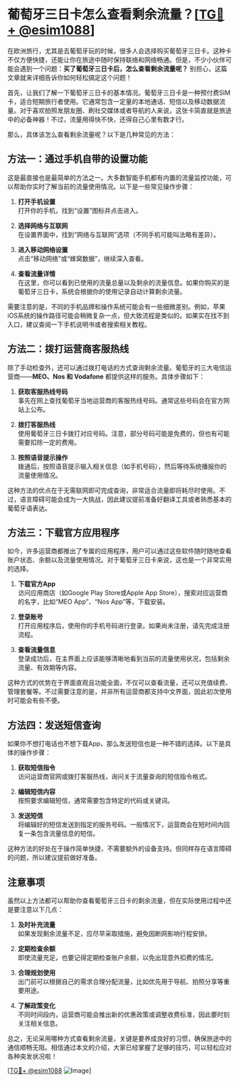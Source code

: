 # 葡萄牙三日卡怎么查看剩余流量？[[TG💪+ @esim1088](https://t.me/s/esim1088)]

在欧洲旅行，尤其是去葡萄牙玩的时候，很多人会选择购买葡萄牙三日卡。这种卡不仅方便快捷，还能让你在旅途中随时保持联络和网络畅通。但是，不少小伙伴可能会遇到一个问题：**买了葡萄牙三日卡后，怎么查看剩余流量呢？** 别担心，这篇文章就来详细告诉你如何轻松搞定这个问题！

首先，让我们了解一下葡萄牙三日卡的基本情况。葡萄牙三日卡是一种预付费SIM卡，适合短期旅行者使用。它通常包含一定量的本地通话、短信以及移动数据流量。对于喜欢拍照发朋友圈、刷社交媒体或者导航的人来说，这张卡简直就是旅途中的必备神器！不过，流量用得快不快，还得自己心里有数才行。

那么，具体该怎么查看剩余流量呢？以下是几种常见的方法：

## 方法一：通过手机自带的设置功能

这是最直接也是最简单的方法之一。大多数智能手机都有内置的流量监控功能，可以帮助你实时了解当前的流量使用情况。以下是一些常见操作步骤：

1. **打开手机设置**  
   打开你的手机，找到“设置”图标并点击进入。

2. **选择网络与互联网**  
   在设置界面中，找到“网络与互联网”选项（不同手机可能叫法略有差异）。

3. **进入移动网络设置**  
   点击“移动网络”或“蜂窝数据”，继续深入查看。

4. **查看流量详情**  
   在这里，你可以看到已使用的流量总量以及剩余的流量信息。如果你购买的是葡萄牙三日卡，系统会根据你的使用记录自动计算剩余流量。

需要注意的是，不同的手机品牌和操作系统可能会有一些细微差别。例如，苹果iOS系统的操作路径可能会稍微复杂一点，但大致流程是类似的。如果实在找不到入口，建议查阅一下手机说明书或者搜索相关教程。

## 方法二：拨打运营商客服热线

除了手动检查外，还可以通过拨打电话的方式查询剩余流量。葡萄牙的三大电信运营商——**MEO、Nos 和 Vodafone** 都提供这样的服务。具体步骤如下：

1. **获取客服热线号码**  
   事先在网上查找葡萄牙当地运营商的客服热线号码。通常这些号码会在官方网站上公布。

2. **拨打客服热线**  
   使用葡萄牙三日卡拨打对应号码。注意，部分号码可能是免费的，但也有可能需要扣除一定的费用。

3. **按照语音提示操作**  
   拨通后，按照语音提示输入相关信息（如手机号码），然后等待系统播报你的流量使用情况。

这种方法的优点在于无需联网即可完成查询，非常适合流量即将耗尽时使用。不过，语言障碍可能会成为一大挑战，因此建议提前准备好翻译工具或者熟悉基本的葡萄牙语表达。

## 方法三：下载官方应用程序

如今，许多运营商都推出了专属的应用程序，用户可以通过这些软件随时随地查看账户状态、余额以及流量使用情况。对于葡萄牙三日卡来说，这也是一个非常实用的选择。

1. **下载官方App**  
   访问应用商店（如Google Play Store或Apple App Store），搜索对应运营商的名字，比如“MEO App”、“Nos App”等，下载安装。

2. **登录账号**  
   打开应用程序后，使用你的手机号码进行登录。如果尚未注册，请先完成注册流程。

3. **查看流量信息**  
   登录成功后，在主界面上应该能够清晰地看到当前的流量使用状况，包括剩余流量、有效期等内容。

这种方式的优势在于界面直观且功能全面，不仅可以查看流量，还可以充值续费、管理套餐等。不过需要注意的是，并非所有运营商都支持中文界面，因此初次使用时可能会有些不便。

## 方法四：发送短信查询

如果你不想打电话也不想下载App，那么发送短信也是一种不错的选择。以下是具体的操作步骤：

1. **获取短信指令**  
   访问运营商官网或拨打客服热线，询问关于流量查询的短信指令格式。

2. **编辑短信内容**  
   按照要求编辑短信，通常需要包含特定的代码或关键词。

3. **发送短信**  
   将编辑好的短信发送到指定的服务号码。一般情况下，运营商会在短时间内回复一条包含流量信息的短信。

这种方法的好处在于操作简单快捷，不需要额外的设备支持。但同样存在语言障碍的问题，所以建议提前做好准备。

## 注意事项

虽然以上方法都可以帮助你查看葡萄牙三日卡的剩余流量，但在实际使用过程中还是要注意以下几点：

1. **及时补充流量**  
   如果发现剩余流量不足，应尽早采取措施，避免因断网影响行程安排。

2. **定期检查余额**  
   即使流量充足，也要记得定期检查账户余额，以免出现意外扣费的情况。

3. **合理规划使用**  
   出门前可以根据自己的需求合理分配流量，比如优先用于导航、拍照分享等重要用途。

4. **了解政策变化**  
   不同时间段内，运营商可能会推出新的优惠政策或调整收费标准，因此要时刻关注相关信息。

总之，无论采用哪种方式查看剩余流量，关键是要养成良好的习惯，确保旅途中的通信顺畅无阻。相信通过本文的介绍，大家已经掌握了足够的技巧，可以轻松应对各种突发状况啦！

[[TG💪+ @esim1088](https://t.me/s/esim1088) ![Image](https://i.postimg.cc/4NQfJmqS/Snipaste-2025-05-13-00-14-12.png)]